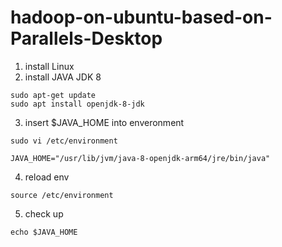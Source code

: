 # hadoop-on-ubuntu-based-on-Parallels-Desktop
1. install Linux
2. install JAVA JDK 8
~~~
sudo apt-get update
sudo apt install openjdk-8-jdk
~~~
3. insert $JAVA_HOME into enveronment
~~~
sudo vi /etc/environment
~~~
~~~
JAVA_HOME="/usr/lib/jvm/java-8-openjdk-arm64/jre/bin/java"
~~~
4. reload env
~~~
source /etc/environment
~~~
5. check up
~~~
echo $JAVA_HOME
~~~
